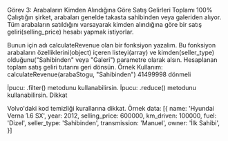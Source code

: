 Görev 3: Arabaların Kimden Alındığına Göre Satış Gelirleri Toplamı
100%
Çalıştığın şirket, arabaları genelde takasta sahibinden veya galeriden alıyor. Tüm arabaların satıldığını varsayarak kimden alındığına göre bir satış geliri(selling_price) hesabı yapmak istiyorlar.

Bunun için adı calculateRevenue olan bir fonksiyon yazalım.
Bu fonksiyon arabaların özelliklerini(object) içeren listeyi(array) ve kimden(seller_type) olduğunu("Sahibinden" veya "Galeri") parametre olarak alsın.
Hesaplanan toplam satış geliri tutarını geri dönsün.
Örnek Kullanım:
calculateRevenue(arabaStogu, "Sahibinden") 41499998 dönmeli

İpucu: .filter() metodunu kullanabilirsin.
İpucu: .reduce() metodunu kullanabilirsin.
Dikkat

Volvo'daki kod temizliği kurallarına dikkat.
Örnek data:
[{ name: 'Hyundai Verna 1.6 SX', year: 2012, selling_price: 600000, km_driven: 100000, fuel: 'Dizel', seller_type: 'Sahibinden', transmission: 'Manuel', owner: 'İlk Sahibi', }]
